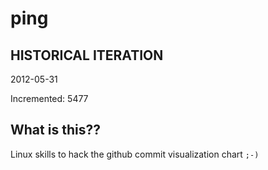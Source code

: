 # ping

## HISTORICAL ITERATION
2012-05-31

Incremented: 5477

## What is this?? 
Linux skills to hack the github commit visualization chart `;-)`
